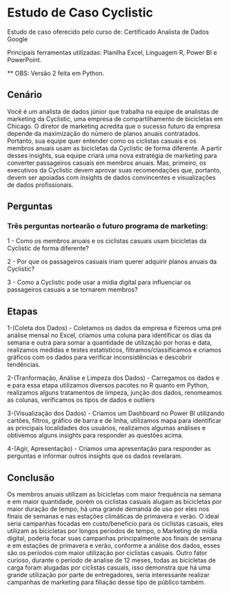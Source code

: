# Estudo de Caso Cyclistic
Estudo de caso oferecido pelo curso de: Certificado Analista de Dados Google

Principais ferramentas utilizadas: Planilha Excel, Linguagem R, Power BI e PowerPoint.

** OBS: Versão 2 feita em Python.

## Cenário

Você é um analista de dados júnior que trabalha na equipe de analistas de marketing da Cyclistic, uma empresa de compartilhamento de bicicletas
em Chicago. O diretor de marketing acredita que o sucesso futuro da empresa depende da maximização do número de planos anuais contratados.
Portanto, sua equipe quer entender como os ciclistas casuais e os membros anuais usam as bicicletas da Cyclistic de forma diferente. A
partir desses insights, sua equipe criará uma nova estratégia de marketing para converter passageiros casuais em membros anuais. Mas,
primeiro, os executivos da Cyclistic devem aprovar suas recomendações que, portanto, devem ser apoiadas com insights de dados convincentes e
visualizações de dados profissionais.

## Perguntas
### Três perguntas nortearão o futuro programa de marketing:

1 - Como os membros anuais  e os ciclistas casuais usam bicicletas da Cyclistic  de forma diferente?

2 - Por que os passageiros  casuais iriam querer adquirir planos anuais da Cyclistic?

3 - Como a Cyclistic pode usar a mídia digital para influenciar os passageiros casuais a se tornarem membros?

## Etapas

1-(Coleta dos Dados) - Coletamos os dados da empresa e fizemos uma pré análise mensal no Excel, criamos uma coluna para identificar os dias da semana e outra para somar a quantidade de utilização por horas e data, realizamos medidas e testes estatísticos, filtramos/classificamos e criamos gráficos com os dados para verificar inconsistências e descobrir tendências.

2-(Tranformação, Análise e Limpeza dos Dados) - Carregamos os dados e e para essa etapa utilizamos diversos pacotes no R quanto em Python, realizamos alguns tratamentos de limpeza, junção dos dados, renomeamos as colunas, verificamos os tipos de dados e outliers

3-(Visualização dos Dados) - Criamos um Dashboard no Power BI utilizando cartões, filtros, gráfico de barra e de linha, utilizamos mapa para identificar as principais localidades dos usuários, realizamos algumas análises e obtivemos alguns insights para responder as questões acima.

4-(Agir, Apresentação) - Criamos uma apresentação para responder as perguntas e informar outros insights que os dados revelaram.

## Conclusão

Os membros anuais utilizam as bicicletas com maior frequência na semana e em maior quantidade, porém os ciclistas casuais alugam as bicicletas por maior duração de tempo, há uma grande demanda de uso por eles nos finais de semanas e nas estações climáticas de primavera e verão.
O ideal seria campanhas focadas em custo/beneficio para os ciclistas casuais, eles utilizam as bicicletas por longos períodos de tempo, o Marketing de mídia digital, poderia focar suas campanhas principalmente aos finais de semana e em estações de primavera e verão, conforme a análise dos dados, esses são os períodos com maior utilização por ciclistas casuais.
Outro fator curioso, durante o período de analise de 12 meses, todas as bicicletas de carga foram alugadas por ciclistas casuais, isso demonstra que há uma grande utilização por parte de entregadores, seria interessante realizar campanhas de marketing para filiação desse tipo de público também.

